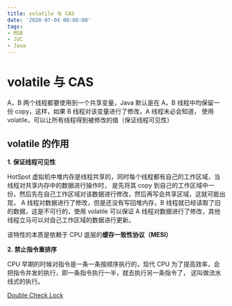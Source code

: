 ```yaml
---
title: volatile 与 CAS
date: '2020-07-04 00:00:00'
tags:
- MSB
- JUC
- Java
---
```

# volatile 与 CAS

A，B 两个线程都要使用到一个共享变量，Java 默认是在 A，B 线程中均保留一份 copy，这样，如果 B 线程对该变量进行了修改，A 线程未必会知道，
使用 volatile，可以让所有线程得到被修改的值（保证线程可见性）


## volatile 的作用

**1. 保证线程可见性**

HotSpot 虚拟机中堆内存是线程共享的，同时每个线程都有自己的工作区域，当线程对共享内存中的数据进行操作时，
是先将其 copy 到自己的工作区域中一份，然后先在自己工作区域对该数据进行修改，然后再写会共享区域，这就可能出现，
A 线程对数据进行了修改，但是还没有写回堆内存，B 线程就已经读取了旧的数据，这是不可行的，使用 volatile 可以保证
A 线程对数据进行了修改，其他线程立马可以对自己工作区域的数据进行更新。

该特性的本质是依赖于 CPU 底层的**缓存一致性协议（MESI）**

**2. 禁止指令重排序**

CPU 早期的时候对指令是一条一条按顺序执行的，现代 CPU 为了提高效率，会把指令并发的执行，即一条指令执行一半，就去执行另一条指令了，
这叫做流水线式的执行。

[Double Check Lock](/src/main/java/我爱你/王硕/c006_volatileandcas/d02_singleton)
